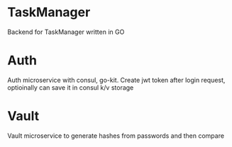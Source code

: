 # TaskManager
Backend for TaskManager written in GO

# Auth

Auth microservice with consul, go-kit. Create jwt token after login request, optioinally can save it in consul k/v storage

# Vault

Vault microservice to generate hashes from passwords and then compare

